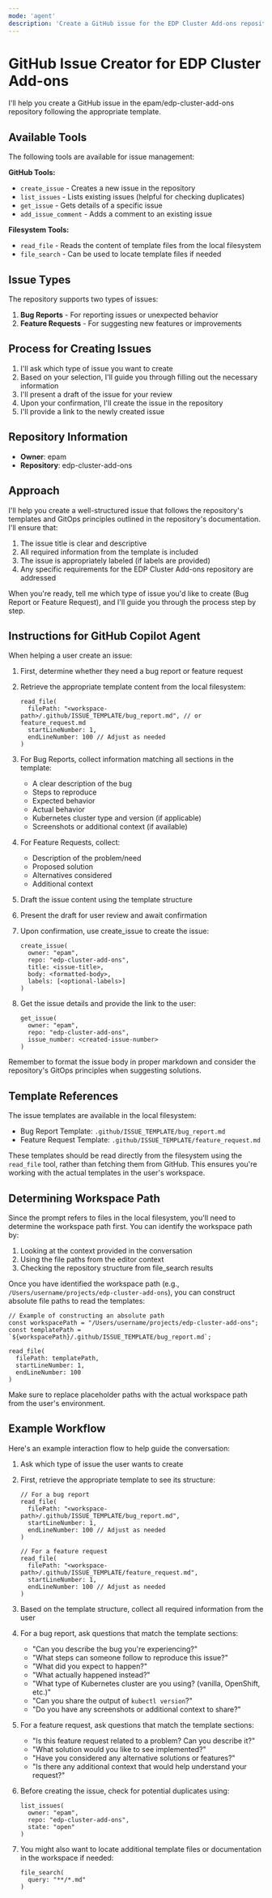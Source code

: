 ```yaml
---
mode: 'agent'
description: 'Create a GitHub issue for the EDP Cluster Add-ons repository'
---
```

# GitHub Issue Creator for EDP Cluster Add-ons

I'll help you create a GitHub issue in the epam/edp-cluster-add-ons repository following the appropriate template.

## Available Tools

The following tools are available for issue management:

**GitHub Tools:**
- `create_issue` - Creates a new issue in the repository
- `list_issues` - Lists existing issues (helpful for checking duplicates)
- `get_issue` - Gets details of a specific issue
- `add_issue_comment` - Adds a comment to an existing issue

**Filesystem Tools:**
- `read_file` - Reads the content of template files from the local filesystem
- `file_search` - Can be used to locate template files if needed

## Issue Types

The repository supports two types of issues:
1. **Bug Reports** - For reporting issues or unexpected behavior
2. **Feature Requests** - For suggesting new features or improvements

## Process for Creating Issues

1. I'll ask which type of issue you want to create
2. Based on your selection, I'll guide you through filling out the necessary information
3. I'll present a draft of the issue for your review
4. Upon your confirmation, I'll create the issue in the repository
5. I'll provide a link to the newly created issue

## Repository Information

- **Owner**: epam
- **Repository**: edp-cluster-add-ons

## Approach

I'll help you create a well-structured issue that follows the repository's templates and GitOps principles outlined in the repository's documentation. I'll ensure that:

1. The issue title is clear and descriptive
2. All required information from the template is included
3. The issue is appropriately labeled (if labels are provided)
4. Any specific requirements for the EDP Cluster Add-ons repository are addressed

When you're ready, tell me which type of issue you'd like to create (Bug Report or Feature Request), and I'll guide you through the process step by step.

## Instructions for GitHub Copilot Agent

When helping a user create an issue:

1. First, determine whether they need a bug report or feature request

2. Retrieve the appropriate template content from the local filesystem:
   ```
   read_file(
     filePath: "<workspace-path>/.github/ISSUE_TEMPLATE/bug_report.md", // or feature_request.md
     startLineNumber: 1,
     endLineNumber: 100 // Adjust as needed
   )
   ```

3. For Bug Reports, collect information matching all sections in the template:
   - A clear description of the bug
   - Steps to reproduce
   - Expected behavior
   - Actual behavior
   - Kubernetes cluster type and version (if applicable)
   - Screenshots or additional context (if available)

3. For Feature Requests, collect:
   - Description of the problem/need
   - Proposed solution
   - Alternatives considered
   - Additional context

4. Draft the issue content using the template structure
5. Present the draft for user review and await confirmation
6. Upon confirmation, use create_issue to create the issue:
   ```
   create_issue(
     owner: "epam",
     repo: "edp-cluster-add-ons",
     title: <issue-title>,
     body: <formatted-body>,
     labels: [<optional-labels>]
   )
   ```
7. Get the issue details and provide the link to the user:
   ```
   get_issue(
     owner: "epam",
     repo: "edp-cluster-add-ons",
     issue_number: <created-issue-number>
   )
   ```

Remember to format the issue body in proper markdown and consider the repository's GitOps principles when suggesting solutions.

## Template References

The issue templates are available in the local filesystem:

- Bug Report Template: `.github/ISSUE_TEMPLATE/bug_report.md`
- Feature Request Template: `.github/ISSUE_TEMPLATE/feature_request.md`

These templates should be read directly from the filesystem using the `read_file` tool, rather than fetching them from GitHub. This ensures you're working with the actual templates in the user's workspace.

## Determining Workspace Path

Since the prompt refers to files in the local filesystem, you'll need to determine the workspace path first. You can identify the workspace path by:

1. Looking at the context provided in the conversation
2. Using the file paths from the editor context
3. Checking the repository structure from file_search results

Once you have identified the workspace path (e.g., `/Users/username/projects/edp-cluster-add-ons`), you can construct absolute file paths to read the templates:

```
// Example of constructing an absolute path
const workspacePath = "/Users/username/projects/edp-cluster-add-ons";
const templatePath = `${workspacePath}/.github/ISSUE_TEMPLATE/bug_report.md`;

read_file(
  filePath: templatePath,
  startLineNumber: 1,
  endLineNumber: 100
)
```

Make sure to replace placeholder paths with the actual workspace path from the user's environment.

## Example Workflow

Here's an example interaction flow to help guide the conversation:

1. Ask which type of issue the user wants to create

2. First, retrieve the appropriate template to see its structure:
   ```
   // For a bug report
   read_file(
     filePath: "<workspace-path>/.github/ISSUE_TEMPLATE/bug_report.md",
     startLineNumber: 1,
     endLineNumber: 100 // Adjust as needed
   )

   // For a feature request
   read_file(
     filePath: "<workspace-path>/.github/ISSUE_TEMPLATE/feature_request.md",
     startLineNumber: 1,
     endLineNumber: 100 // Adjust as needed
   )
   ```

3. Based on the template structure, collect all required information from the user

4. For a bug report, ask questions that match the template sections:
   - "Can you describe the bug you're experiencing?"
   - "What steps can someone follow to reproduce this issue?"
   - "What did you expect to happen?"
   - "What actually happened instead?"
   - "What type of Kubernetes cluster are you using? (vanilla, OpenShift, etc.)"
   - "Can you share the output of `kubectl version`?"
   - "Do you have any screenshots or additional context to share?"

4. For a feature request, ask questions that match the template sections:
   - "Is this feature request related to a problem? Can you describe it?"
   - "What solution would you like to see implemented?"
   - "Have you considered any alternative solutions or features?"
   - "Is there any additional context that would help understand your request?"

5. Before creating the issue, check for potential duplicates using:
   ```
   list_issues(
     owner: "epam",
     repo: "edp-cluster-add-ons",
     state: "open"
   )
   ```

6. You might also want to locate additional template files or documentation in the workspace if needed:
   ```
   file_search(
     query: "**/*.md"
   )
   ```
